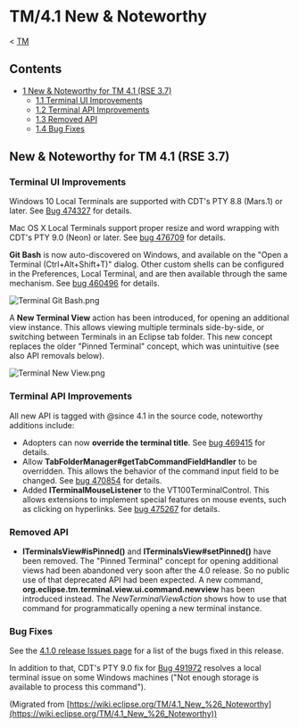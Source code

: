 

TM/4.1 New & Noteworthy
=======================

< [TM](/TM "TM")

Contents
--------

*   [1 New & Noteworthy for TM 4.1 (RSE 3.7)](#New-.26-Noteworthy-for-TM-4.1-.28RSE-3.7.29)
    *   [1.1 Terminal UI Improvements](#Terminal-UI-Improvements)
    *   [1.2 Terminal API Improvements](#Terminal-API-Improvements)
    *   [1.3 Removed API](#Removed-API)
    *   [1.4 Bug Fixes](#Bug-Fixes)

New & Noteworthy for TM 4.1 (RSE 3.7)
-------------------------------------

### Terminal UI Improvements

Windows 10 Local Terminals are supported with CDT's PTY 8.8 (Mars.1) or later. See [Bug 474327](https://bugs.eclipse.org/bugs/show_bug.cgi?id=474327) for details.

Mac OS X Local Terminals support proper resize and word wrapping with CDT's PTY 9.0 (Neon) or later. See [bug 476709](https://bugs.eclipse.org/bugs/show_bug.cgi?id=476709) for details.

**Git Bash** is now auto-discovered on Windows, and available on the "Open a Terminal (Ctrl+Alt+Shift+T)" dialog. Other custom shells can be configured in the Preferences, Local Terminal, and are then available through the same mechanism. See [bug 460496](https://bugs.eclipse.org/bugs/show_bug.cgi?id=460496) for details.

![Terminal Git Bash.png](https://raw.githubusercontent.com/wiki/eclipse-datatools/.github/images/Terminal_Git_Bash.png)

A **New Terminal View** action has been introduced, for opening an additional view instance. This allows viewing multiple terminals side-by-side, or switching between Terminals in an Eclipse tab folder. This new concept replaces the older "Pinned Terminal" concept, which was unintuitive (see also API removals below).

![Terminal New View.png](https://raw.githubusercontent.com/wiki/eclipse-datatools/.github/images/Terminal_New_View.png)

### Terminal API Improvements

All new API is tagged with @since 4.1 in the source code, noteworthy additions include:

*   Adopters can now **override the terminal title**. See [bug 469415](https://bugs.eclipse.org/bugs/show_bug.cgi?id=469415) for details.
*   Allow **TabFolderManager#getTabCommandFieldHandler** to be overridden. This allows the behavior of the command input field to be changed. See [bug 470854](https://bugs.eclipse.org/bugs/show_bug.cgi?id=470854) for details.
*   Added **ITerminalMouseListener** to the VT100TerminalControl. This allows extensions to implement special features on mouse events, such as clicking on hyperlinks. See [bug 475267](https://bugs.eclipse.org/bugs/show_bug.cgi?id=475267) for details.

### Removed API

*   **ITerminalsView#isPinned()** and **ITerminalsView#setPinned()** have been removed. The "Pinned Terminal" concept for opening additional views had been abandoned very soon after the 4.0 release. So no public use of that deprecated API had been expected. A new command, **org.eclipse.tm.terminal.view.ui.command.newview** has been introduced instead. The _NewTerminalViewAction_ shows how to use that command for programmatically opening a new terminal instance.

### Bug Fixes

See the [4.1.0 release Issues page](https://projects.eclipse.org/projects/tools.tm/releases/4.1.0/bugs) for a list of the bugs fixed in this release.

In addition to that, CDT's PTY 9.0 fix for [Bug 491972](https://bugs.eclipse.org/bugs/show_bug.cgi?id=491972) resolves a local terminal issue on some Windows machines ("Not enough storage is available to process this command").


(Migrated from [https://wiki.eclipse.org/TM/4.1_New_%26_Noteworthy](https://wiki.eclipse.org/TM/4.1_New_%26_Noteworthy))